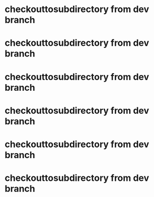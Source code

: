 # checkouttosubdirectory from dev branch
# checkouttosubdirectory from dev branch

# checkouttosubdirectory from dev branch

# checkouttosubdirectory from dev branch
# checkouttosubdirectory from dev branch

# checkouttosubdirectory from dev branch

